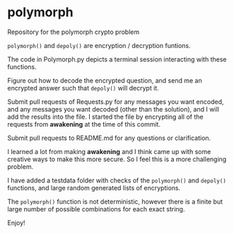 # polymorph
Repository for the polymorph crypto problem

`polymorph()` and `depoly()` are encryption / decryption funtions.

The code in Polymorph.py depicts a terminal session interacting with these functions.

Figure out how to decode the encrypted question, and send me an encrypted answer such that `depoly()` will decrypt it.

Submit pull requests of Requests.py for any messages you want encoded, and any messages you want decoded (other than the solution), and I will add the results into the file. I started the file by encrypting all of the requests from **awakening** at the time of this commit.

Submit pull requests to README.md for any questions or clarification.

I learned a lot from making **awakening** and I think came up with some creative ways to make this more secure. So I feel this is a more challenging problem.

I have added a testdata folder with checks of the `polymorph()` and `depoly()` functions, and large random generated lists of encryptions.

The `polymorph()` function is not deterministic, however there is a finite but large number of possible combinations for each exact string.

Enjoy!
